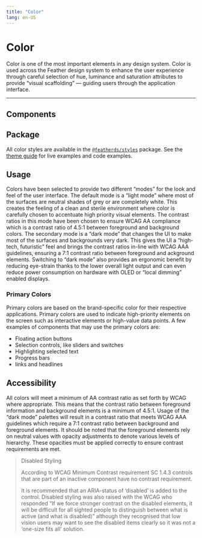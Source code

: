 ```yaml
---
title: "Color"
lang: en-US
---
```


# Color

Color is one of the most important elements in any design system. Color is used across the Feather design system to enhance the user experience through careful selection of hue, luminance and saturation attributes to provide “visual scaffolding” — guiding users through the application interface.

<hr/>

## Components

## Package

All color styles are available in the [`@featherds/styles`](/Packages/Styles/) package. See the [theme guide](/Packages/Styles/Components/Colors.html) for live examples and code examples.

## Usage

Colors have been selected to provide two different “modes” for the look and feel of the user interface. The default mode is a “light mode” where most of the surfaces are neutral shades of grey or are completely white. This creates the feeling of a clean and sterile environment where color is carefully chosen to accentuate high priority visual elements. The contrast ratios in this mode have been chosen to ensure WCAG AA compliance which is a contrast ratio of 4.5:1 between foreground and background colors. The secondary mode is a “dark mode” that changes the UI to make most of the surfaces and backgrounds very dark. This gives the UI a “high-tech, futuristic” feel and brings the contrast ratios in-line with WCAG AAA guidelines, ensuring a 7:1 contrast ratio between foreground and ackground elements. Switching to “dark mode” also provides an ergonomic benefit by reducing eye-strain thanks to the lower overall light output and can even reduce power consumption on hardware with OLED or “local dimming” enabled displays.

### Primary Colors

Primary colors are based on the brand-specific color for their respective applications. Primary colors are used to indicate high-priority elements on the screen such as interactive elements or high-value data points. A few examples of components that may use the primary colors are:

- Floating action buttons
- Selection controls, like sliders and switches
- Highlighting selected text
- Progress bars
- links and headlines

## Accessibility

All colors will meet a minimum of AA contrast ratio as set forth by WCAG where appropriate. This means that the contrast ratio between foreground information and background elements is a minimum of 4.5:1. Usage of the “dark mode” palettes will result in a contrast ratio that meets WCAG AAA guidelines which require a 7:1 contrast ratio between background and foreground elements. It should be noted that the foreground elements rely on neutral values with opacity adjustments to denote various levels of hierarchy. These opacities must be applied correctly to ensure contrast requirements are met.

> Disabled Styling
>
> According to WCAG Minimum Contrast requirement SC 1.4.3 controls that are part of an inactive component have no contrast requirement.
>
> It is recommended that an ARIA-status of ‘disabled’ is added to the control. Disabled styling was also raised with the WCAG who responded “If we force stronger contrast on the disabled elements, it will be difficult for all sighted people to distinguish between what is active (and what is disabled)” although they recognised that low vision users may want to see the disabled items clearly so it was not a ‘one-size fits all’ solution.
